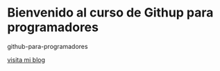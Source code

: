 # Bienvenido al curso de Githup para programadores

github-para-programadores

[visita mi blog](https://trazabilidadmasterdent.online/)
